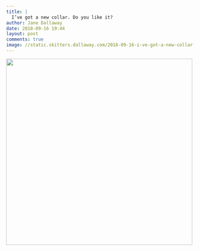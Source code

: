 ```yaml
---
title: |
  I’ve got a new collar. Do you like it?
author: Jane Dallaway
date: 2018-09-16 19:44
layout: post
comments: true
image: //static.skitters.dallaway.com/2018-09-16-i-ve-got-a-new-collar--do-you-like-it-thumb-1-IMG-7075.JPG
---
```


<div>
        <a href="//static.skitters.dallaway.com/2018-09-16-i-ve-got-a-new-collar--do-you-like-it-fullsize-1-IMG-7075.JPG">
          <img src="//static.skitters.dallaway.com/2018-09-16-i-ve-got-a-new-collar--do-you-like-it-thumb-1-IMG-7075.JPG" width="500" height="500"/>
        </a>
      </div>


  
      